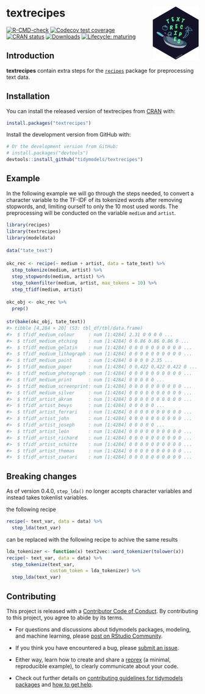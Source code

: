 
<!-- README.md is generated from README.Rmd. Please edit that file -->

# textrecipes <a href='https://textrecipes.tidymodels.org'><img src='man/figures/logo.png' align="right" height="139" /></a>

<!-- badges: start -->

[![R-CMD-check](https://github.com/tidymodels/textrecipes/actions/workflows/R-CMD-check.yaml/badge.svg)](https://github.com/tidymodels/textrecipes/actions/workflows/R-CMD-check.yaml)
[![Codecov test
coverage](https://codecov.io/gh/tidymodels/textrecipes/branch/main/graph/badge.svg)](https://app.codecov.io/gh/tidymodels/textrecipes?branch=main)
[![CRAN
status](http://www.r-pkg.org/badges/version/textrecipes)](https://CRAN.R-project.org/package=textrecipes)
[![Downloads](http://cranlogs.r-pkg.org/badges/textrecipes)](https://CRAN.R-project.org/package=textrecipes)
[![Lifecycle:
maturing](https://img.shields.io/badge/lifecycle-maturing-blue.svg)](https://lifecycle.r-lib.org/articles/stages.html)
<!-- badges: end -->

## Introduction

**textrecipes** contain extra steps for the
[`recipes`](https://CRAN.R-project.org/package=recipes) package for
preprocessing text data.

## Installation

You can install the released version of textrecipes from
[CRAN](https://CRAN.R-project.org) with:

``` r
install.packages("textrecipes")
```

Install the development version from GitHub with:

``` r
# Or the development version from GitHub:
# install.packages("devtools")
devtools::install_github("tidymodels/textrecipes")
```

## Example

In the following example we will go through the steps needed, to convert
a character variable to the TF-IDF of its tokenized words after removing
stopwords, and, limiting ourself to only the 10 most used words. The
preprocessing will be conducted on the variable `medium` and `artist`.

``` r
library(recipes)
library(textrecipes)
library(modeldata)

data("tate_text")

okc_rec <- recipe(~ medium + artist, data = tate_text) %>%
  step_tokenize(medium, artist) %>%
  step_stopwords(medium, artist) %>%
  step_tokenfilter(medium, artist, max_tokens = 10) %>%
  step_tfidf(medium, artist)
   
okc_obj <- okc_rec %>%
  prep()
   
str(bake(okc_obj, tate_text))
#> tibble [4,284 × 20] (S3: tbl_df/tbl/data.frame)
#>  $ tfidf_medium_colour     : num [1:4284] 2.31 0 0 0 0 ...
#>  $ tfidf_medium_etching    : num [1:4284] 0 0.86 0.86 0.86 0 ...
#>  $ tfidf_medium_gelatin    : num [1:4284] 0 0 0 0 0 0 0 0 0 0 ...
#>  $ tfidf_medium_lithograph : num [1:4284] 0 0 0 0 0 0 0 0 0 0 ...
#>  $ tfidf_medium_paint      : num [1:4284] 0 0 0 0 2.35 ...
#>  $ tfidf_medium_paper      : num [1:4284] 0 0.422 0.422 0.422 0 ...
#>  $ tfidf_medium_photograph : num [1:4284] 0 0 0 0 0 0 0 0 0 0 ...
#>  $ tfidf_medium_print      : num [1:4284] 0 0 0 0 0 ...
#>  $ tfidf_medium_screenprint: num [1:4284] 0 0 0 0 0 0 0 0 0 0 ...
#>  $ tfidf_medium_silver     : num [1:4284] 0 0 0 0 0 0 0 0 0 0 ...
#>  $ tfidf_artist_akram      : num [1:4284] 0 0 0 0 0 0 0 0 0 0 ...
#>  $ tfidf_artist_beuys      : num [1:4284] 0 0 0 0 0 ...
#>  $ tfidf_artist_ferrari    : num [1:4284] 0 0 0 0 0 0 0 0 0 0 ...
#>  $ tfidf_artist_john       : num [1:4284] 0 0 0 0 0 0 0 0 0 0 ...
#>  $ tfidf_artist_joseph     : num [1:4284] 0 0 0 0 0 ...
#>  $ tfidf_artist_león       : num [1:4284] 0 0 0 0 0 0 0 0 0 0 ...
#>  $ tfidf_artist_richard    : num [1:4284] 0 0 0 0 0 0 0 0 0 0 ...
#>  $ tfidf_artist_schütte    : num [1:4284] 0 0 0 0 0 0 0 0 0 0 ...
#>  $ tfidf_artist_thomas     : num [1:4284] 0 0 0 0 0 0 0 0 0 0 ...
#>  $ tfidf_artist_zaatari    : num [1:4284] 0 0 0 0 0 0 0 0 0 0 ...
```

## Breaking changes

As of version 0.4.0, `step_lda()` no longer accepts character variables
and instead takes tokenlist variables.

the following recipe

``` r
recipe(~ text_var, data = data) %>%
  step_lda(text_var)
```

can be replaced with the following recipe to achive the same results

``` r
lda_tokenizer <- function(x) text2vec::word_tokenizer(tolower(x))
recipe(~ text_var, data = data) %>%
  step_tokenize(text_var, 
                custom_token = lda_tokenizer) %>%
  step_lda(text_var)
```

## Contributing

This project is released with a [Contributor Code of
Conduct](https://contributor-covenant.org/version/2/0/CODE_OF_CONDUCT.html).
By contributing to this project, you agree to abide by its terms.

-   For questions and discussions about tidymodels packages, modeling,
    and machine learning, please [post on RStudio
    Community](https://community.rstudio.com/new-topic?category_id=15&tags=tidymodels,question).

-   If you think you have encountered a bug, please [submit an
    issue](https://github.com/tidymodels/textrecipes/issues).

-   Either way, learn how to create and share a
    [reprex](https://reprex.tidyverse.org/articles/articles/learn-reprex.html)
    (a minimal, reproducible example), to clearly communicate about your
    code.

-   Check out further details on [contributing guidelines for tidymodels
    packages](https://www.tidymodels.org/contribute/) and [how to get
    help](https://www.tidymodels.org/help/).
